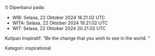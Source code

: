 ⏰ Diperbarui pada:
- WIB: Selasa, 22 Oktober 2024 18.21.02 UTC
- WITA: Selasa, 22 Oktober 2024 19.21.02 UTC
- WIT: Selasa, 22 Oktober 2024 20.21.02 UTC

Kutipan Inspiratif:
"Be the change that you wish to see in the world. "


Kategori: inspirational

